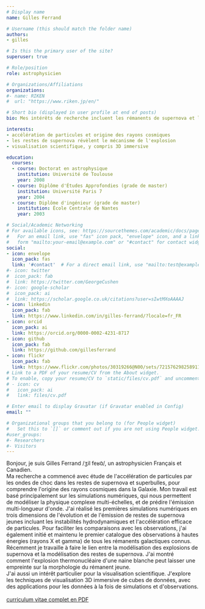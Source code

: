 ```yaml
---
# Display name
name: Gilles Ferrand

# Username (this should match the folder name)
authors:
- gilles

# Is this the primary user of the site?
superuser: true

# Role/position
role: astrophysicien

# Organizations/Affiliations
organizations:
#- name: RIKEN
#  url: "https://www.riken.jp/en/"

# Short bio (displayed in user profile at end of posts)
bio: Mes intérêts de recherche incluent les rémanents de supernova et les rayons cosmiques, je travaille également sur la visualisation scientifique.

interests:
- accélération de particules et origine des rayons cosmiques
- les restes de supernova révèlent le mécanisme de l'explosion
- visualisation scientifique, y compris 3D immersive

education:
  courses:
  - course: Doctorat en astrophysique
    institution: Université de Toulouse
    year: 2008
  - course: Diplôme d'Études Approfondies (grade de master)
    institution: Université Paris 7
    year: 2004
  - course: Diplôme d'ingénieur (grade de master)
    institution: École Centrale de Nantes
    year: 2003

# Social/Academic Networking
# For available icons, see: https://sourcethemes.com/academic/docs/page-builder/#icons
#   For an email link, use "fas" icon pack, "envelope" icon, and a link in the
#   form "mailto:your-email@example.com" or "#contact" for contact widget.
social:
- icon: envelope
  icon_pack: fas
  link: '#contact'  # For a direct email link, use "mailto:test@example.org".
#- icon: twitter
#  icon_pack: fab
#  link: https://twitter.com/GeorgeCushen
#- icon: google-scholar
#  icon_pack: ai
#  link: https://scholar.google.co.uk/citations?user=sIwtMXoAAAAJ
- icon: linkedin
  icon_pack: fab
  link: https://www.linkedin.com/in/gilles-ferrand/?locale=fr_FR
- icon: orcid
  icon_pack: ai
  link: https://orcid.org/0000-0002-4231-8717
- icon: github
  icon_pack: fab
  link: https://github.com/gillesferrand
- icon: flickr
  icon_pack: fab
  link: https://www.flickr.com/photos/30319266@N00/sets/72157629825891188/
# Link to a PDF of your resume/CV from the About widget.
# To enable, copy your resume/CV to `static/files/cv.pdf` and uncomment the lines below.
# - icon: cv
#   icon_pack: ai
#   link: files/cv.pdf

# Enter email to display Gravatar (if Gravatar enabled in Config)
email: ""

# Organizational groups that you belong to (for People widget)
#   Set this to `[]` or comment out if you are not using People widget.
#user_groups:
#- Researchers
#- Visitors
---
```


Bonjour, je suis Gilles Ferrand /ʒil feʁɑ̃/, un astrophysicien Français et Canadien.<br>
Ma recherche a commencé avec étude de l'accélération de particules par les ondes de choc dans les restes de supernova et superbulles, pour comprendre l'origine des rayons cosmiques dans la Galaxie. Mon travail est basé principalement sur les simulations numériques, qui nous permettent de modéliser la physique complexe multi-échelles, et de prédire l'émission multi-longueur d'onde. J'ai réalisé les premières simulations numériques en trois dimensions de l'évolution et de l'émission de restes de supernova jeunes incluant les instabilités hydrodynamiques et l'accélération efficace de particules. Pour faciliter les comparaisons avec les observations, j'ai également initié et maintenu le premier catalogue des observations à hautes énergies (rayons X et gamma) de tous les rémanents galactiques connus. Récemment je travaille à faire le lien entre la modélisation des explosions de supernova et la modélisation des restes de supernova. J'ai montré comment l'explosion thermonucléaire d'une naine blanche peut laisser une empreinte sur la morphologie du rémanent jeune.<br>
J'ai aussi un intérêt particulier pour la visualisation scientifique. J'explore les techniques de visualisation 3D immersive de cubes de données, avec des applications pour les données à la fois de simulations et d'observations.<br>
<br>
[curriculum vitae complet en PDF](https://www.dropbox.com/scl/fi/y4toalzvw2kzp9xwq10fe/FERRAND_2025-08_CV.pdf?rlkey=6kukly22tahril93ejfenrp5x&dl=0)

